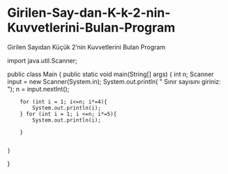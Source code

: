 # Girilen-Say-dan-K-k-2-nin-Kuvvetlerini-Bulan-Program
Girilen Sayıdan Küçük 2’nin Kuvvetlerini Bulan Program

import java.util.Scanner;

public class Main {
    public static void main(String[] args) {
        int n;
        Scanner input = new Scanner(System.in);
        System.out.println( " Sınır sayısını giriniz: ");
        n = input.nextInt();

        for (int i = 1; i<=n; i*=4){
            System.out.println(i);
        } for (int i = 1; i <=n; i*=5){
            System.out.println(i);

        }


    }
}

































